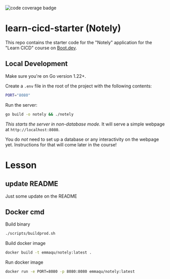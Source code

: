 ![code coverage badge](https://github.com/boobooboo-dum1/learn-cicd-starter/actions/workflows/ci.yml/badge.svg)

# learn-cicd-starter (Notely)

This repo contains the starter code for the "Notely" application for the "Learn CICD" course on [Boot.dev](https://boot.dev).

## Local Development

Make sure you're on Go version 1.22+.

Create a `.env` file in the root of the project with the following contents:

```bash
PORT="8080"
```

Run the server:

```bash
go build -o notely && ./notely
```

*This starts the server in non-database mode.* It will serve a simple webpage at `http://localhost:8080`.

You do *not* need to set up a database or any interactivity on the webpage yet. Instructions for that will come later in the course!

# Lesson

## update README 

Just some update on the README

## Docker cmd

Build binary
```bash
./scripts/buildprod.sh
``` 

Build docker image
```bash
docker build -t emmaqu/notely:latest .
``` 

Run docker image
```bash
docker run -e PORT=8080 -p 8080:8080 emmaqu/notely:latest
``` 